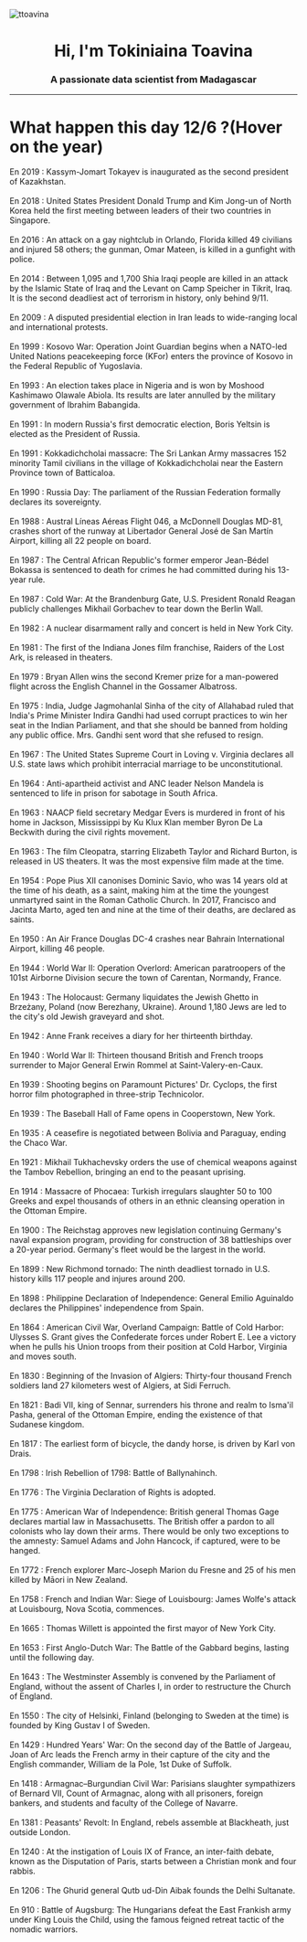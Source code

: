 
<p align="left"> <img src="https://komarev.com/ghpvc/?username=ttoavina&label=Profile%20views&color=0e75b6&style=flat" alt="ttoavina" /> </p>
<h1 align="center">Hi, I'm Tokiniaina Toavina</h1>
<h3 align="center">A passionate data scientist from Madagascar</h3>
    
<hr/>
<h1> What happen this day 12/6 ?(Hover on the year)</h1>

En 2019 : Kassym-Jomart Tokayev is inaugurated as the second president of Kazakhstan.
<br/><br/>
En 2018 : United States President Donald Trump and Kim Jong-un of North Korea held the first meeting between leaders of their two countries in Singapore.
<br/><br/>
En 2016 : An attack on a gay nightclub in Orlando, Florida killed 49 civilians and injured 58 others; the gunman, Omar Mateen, is killed in a gunfight with police.
<br/><br/>
En 2014 : Between 1,095 and 1,700 Shia Iraqi people are killed in an attack by the Islamic State of Iraq and the Levant on Camp Speicher in Tikrit, Iraq. It is the second deadliest act of terrorism in history, only behind 9/11.
<br/><br/>
En 2009 : A disputed presidential election in Iran leads to wide-ranging local and international protests.
<br/><br/>
En 1999 : Kosovo War: Operation Joint Guardian begins when a NATO-led United Nations peacekeeping force (KFor) enters the province of Kosovo in the Federal Republic of Yugoslavia.
<br/><br/>
En 1993 : An election takes place in Nigeria and is won by Moshood Kashimawo Olawale Abiola. Its results are later annulled by the military government of Ibrahim Babangida.
<br/><br/>
En 1991 : In modern Russia's first democratic election, Boris Yeltsin is elected as the President of Russia.
<br/><br/>
En 1991 : Kokkadichcholai massacre: The Sri Lankan Army massacres 152 minority Tamil civilians in the village of Kokkadichcholai near the Eastern Province town of Batticaloa.
<br/><br/>
En 1990 : Russia Day: The parliament of the Russian Federation formally declares its sovereignty.
<br/><br/>
En 1988 : Austral Líneas Aéreas Flight 046, a McDonnell Douglas MD-81, crashes short of the runway at Libertador General José de San Martín Airport, killing all 22 people on board.
<br/><br/>
En 1987 : The Central African Republic's former emperor Jean-Bédel Bokassa is sentenced to death for crimes he had committed during his 13-year rule.
<br/><br/>
En 1987 : Cold War: At the Brandenburg Gate, U.S. President Ronald Reagan publicly challenges Mikhail Gorbachev to tear down the Berlin Wall.
<br/><br/>
En 1982 : A nuclear disarmament rally and concert is held in New York City.
<br/><br/>
En 1981 : The first of the Indiana Jones film franchise, Raiders of the Lost Ark, is released in theaters.
<br/><br/>
En 1979 : Bryan Allen wins the second Kremer prize for a man-powered flight across the English Channel in the Gossamer Albatross.
<br/><br/>
En 1975 : India, Judge Jagmohanlal Sinha of the city of Allahabad ruled that India's Prime Minister Indira Gandhi had used corrupt practices to win her seat in the Indian Parliament, and that she should be banned from holding any public office. Mrs. Gandhi sent word that she refused to resign.
<br/><br/>
En 1967 : The United States Supreme Court in Loving v. Virginia declares all U.S. state laws which prohibit interracial marriage to be unconstitutional.
<br/><br/>
En 1964 : Anti-apartheid activist and ANC leader Nelson Mandela is sentenced to life in prison for sabotage in South Africa.
<br/><br/>
En 1963 : NAACP field secretary Medgar Evers is murdered in front of his home in Jackson, Mississippi by Ku Klux Klan member Byron De La Beckwith during the civil rights movement.
<br/><br/>
En 1963 : The film Cleopatra, starring Elizabeth Taylor and Richard Burton, is released in US theaters. It was the most expensive film made at the time.
<br/><br/>
En 1954 : Pope Pius XII canonises Dominic Savio, who was 14 years old at the time of his death, as a saint, making him at the time the youngest unmartyred saint in the Roman Catholic Church. In 2017, Francisco and Jacinta Marto, aged ten and nine at the time of their deaths, are declared as saints.
<br/><br/>
En 1950 : An Air France Douglas DC-4 crashes near Bahrain International Airport, killing 46 people.
<br/><br/>
En 1944 : World War II: Operation Overlord: American paratroopers of the 101st Airborne Division secure the town of Carentan, Normandy, France.
<br/><br/>
En 1943 : The Holocaust: Germany liquidates the Jewish Ghetto in Brzeżany, Poland (now Berezhany, Ukraine). Around 1,180 Jews are led to the city's old Jewish graveyard and shot.
<br/><br/>
En 1942 : Anne Frank receives a diary for her thirteenth birthday.
<br/><br/>
En 1940 : World War II: Thirteen thousand British and French troops surrender to Major General Erwin Rommel at Saint-Valery-en-Caux.
<br/><br/>
En 1939 : Shooting begins on Paramount Pictures' Dr. Cyclops, the first horror film photographed in three-strip Technicolor.
<br/><br/>
En 1939 : The Baseball Hall of Fame opens in Cooperstown, New York.
<br/><br/>
En 1935 : A ceasefire is negotiated between Bolivia and Paraguay, ending the Chaco War.
<br/><br/>
En 1921 : Mikhail Tukhachevsky orders the use of chemical weapons against the Tambov Rebellion, bringing an end to the peasant uprising.
<br/><br/>
En 1914 : Massacre of Phocaea: Turkish irregulars slaughter 50 to 100 Greeks and expel thousands of others in an ethnic cleansing operation in the Ottoman Empire.
<br/><br/>
En 1900 : The Reichstag approves new legislation continuing Germany's naval expansion program, providing for construction of 38 battleships over a 20-year period. Germany's fleet would be the largest in the world.
<br/><br/>
En 1899 : New Richmond tornado: The ninth deadliest tornado in U.S. history kills 117 people and injures around 200.
<br/><br/>
En 1898 : Philippine Declaration of Independence: General Emilio Aguinaldo declares the Philippines' independence from Spain.
<br/><br/>
En 1864 : American Civil War, Overland Campaign: Battle of Cold Harbor: Ulysses S. Grant gives the Confederate forces under Robert E. Lee a victory when he pulls his Union troops from their position at Cold Harbor, Virginia and moves south.
<br/><br/>
En 1830 : Beginning of the Invasion of Algiers: Thirty-four thousand French soldiers land 27 kilometers west of Algiers, at Sidi Ferruch.
<br/><br/>
En 1821 : Badi VII, king of Sennar, surrenders his throne and realm to Isma'il Pasha, general of the Ottoman Empire, ending the existence of that Sudanese kingdom.
<br/><br/>
En 1817 : The earliest form of bicycle, the dandy horse, is driven by Karl von Drais.
<br/><br/>
En 1798 : Irish Rebellion of 1798: Battle of Ballynahinch.
<br/><br/>
En 1776 : The Virginia Declaration of Rights is adopted.
<br/><br/>
En 1775 : American War of Independence: British general Thomas Gage declares martial law in Massachusetts. The British offer a pardon to all colonists who lay down their arms. There would be only two exceptions to the amnesty: Samuel Adams and John Hancock, if captured, were to be hanged.
<br/><br/>
En 1772 : French explorer Marc-Joseph Marion du Fresne and 25 of his men killed by Māori in New Zealand.
<br/><br/>
En 1758 : French and Indian War: Siege of Louisbourg: James Wolfe's attack at Louisbourg, Nova Scotia, commences.
<br/><br/>
En 1665 : Thomas Willett is appointed the first mayor of New York City.
<br/><br/>
En 1653 : First Anglo-Dutch War: The Battle of the Gabbard begins, lasting until the following day.
<br/><br/>
En 1643 : The Westminster Assembly is convened by the Parliament of England, without the assent of Charles I, in order to restructure the Church of England.
<br/><br/>
En 1550 : The city of Helsinki, Finland (belonging to Sweden at the time) is founded by King Gustav I of Sweden.
<br/><br/>
En 1429 : Hundred Years' War: On the second day of the Battle of Jargeau, Joan of Arc leads the French army in their capture of the city and the English commander, William de la Pole, 1st Duke of Suffolk.
<br/><br/>
En 1418 : Armagnac–Burgundian Civil War: Parisians slaughter sympathizers of Bernard VII, Count of Armagnac, along with all prisoners, foreign bankers, and students and faculty of the College of Navarre.
<br/><br/>
En 1381 : Peasants' Revolt: In England, rebels assemble at Blackheath, just outside London.
<br/><br/>
En 1240 : At the instigation of Louis IX of France, an inter-faith debate, known as the Disputation of Paris, starts between a Christian monk and four rabbis.
<br/><br/>
En 1206 : The Ghurid general Qutb ud-Din Aibak founds the Delhi Sultanate.
<br/><br/>
En 910 : Battle of Augsburg: The Hungarians defeat the East Frankish army under King Louis the Child, using the famous feigned retreat tactic of the nomadic warriors.
<br/><br/>
